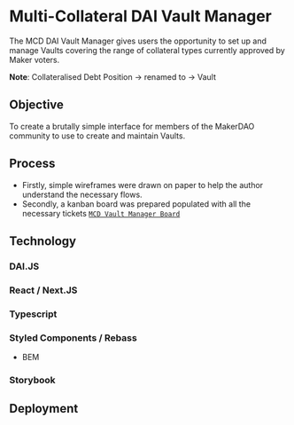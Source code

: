 # Multi-Collateral DAI Vault Manager

The MCD DAI Vault Manager gives users the opportunity to set up and manage Vaults covering 
the range of collateral types currently approved by Maker voters.

**Note**: Collateralised Debt Position -> renamed to -> Vault

## Objective

To create a brutally simple interface for members of the MakerDAO community to use to 
create and maintain Vaults.

## Process

- Firstly, simple wireframes were drawn on paper to help the author understand the necessary flows.
- Secondly, a kanban board was prepared populated with all the necessary tickets [`MCD Vault Manager Board`](https://trello.com/b/H0NV22h9/mcd-vault-manager)

## Technology

### DAI.JS

### React / Next.JS

### Typescript

### Styled Components / Rebass
- BEM

### Storybook

## Deployment

















